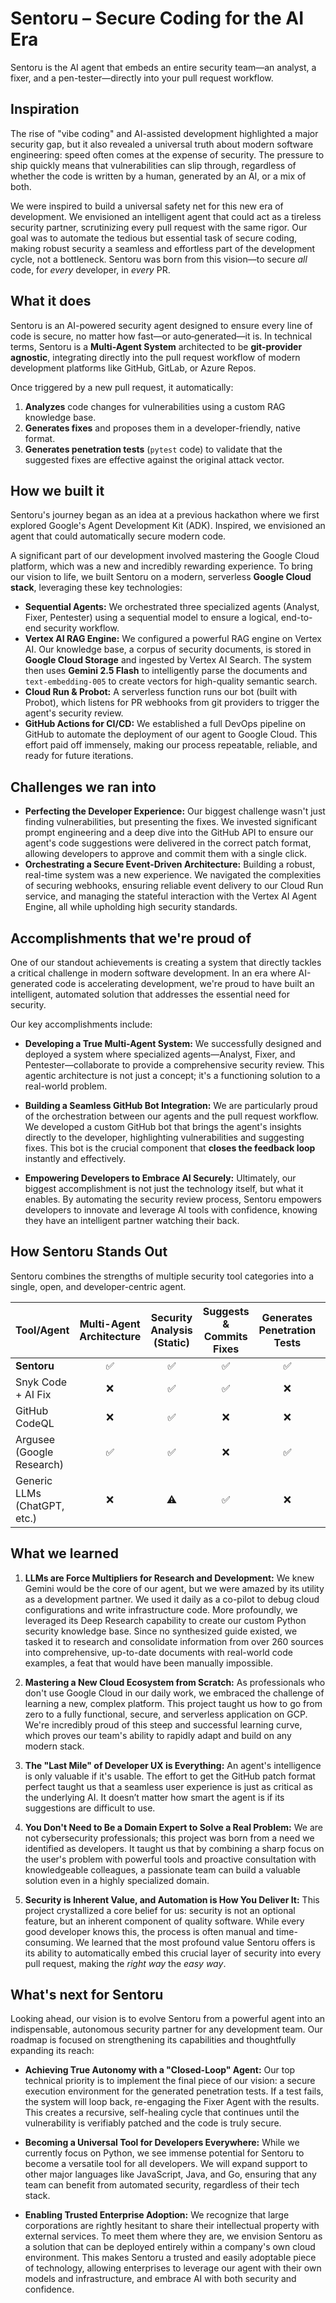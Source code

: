 # Sentoru – Secure Coding for the AI Era

Sentoru is the AI agent that embeds an entire security team—an analyst, a fixer, and a pen-tester—directly into your pull request workflow.

## Inspiration

The rise of "vibe coding" and AI-assisted development highlighted a major security gap, but it also revealed a universal truth about modern software engineering: speed often comes at the expense of security. The pressure to ship quickly means that vulnerabilities can slip through, regardless of whether the code is written by a human, generated by an AI, or a mix of both.

We were inspired to build a universal safety net for this new era of development. We envisioned an intelligent agent that could act as a tireless security partner, scrutinizing every pull request with the same rigor. Our goal was to automate the tedious but essential task of secure coding, making robust security a seamless and effortless part of the development cycle, not a bottleneck. Sentoru was born from this vision—to secure *all* code, for *every* developer, in *every* PR.

## What it does

Sentoru is an AI-powered security agent designed to ensure every line of code is secure, no matter how fast—or auto‑generated—it is. In technical terms, Sentoru is a **Multi-Agent System** architected to be **git-provider agnostic**, integrating directly into the pull request workflow of modern development platforms like GitHub, GitLab, or Azure Repos.

Once triggered by a new pull request, it automatically:

1.  **Analyzes** code changes for vulnerabilities using a custom RAG knowledge base.
2.  **Generates fixes** and proposes them in a developer-friendly, native format.
3.  **Generates penetration tests** (`pytest` code) to validate that the suggested fixes are effective against the original attack vector.

## How we built it

Sentoru's journey began as an idea at a previous hackathon where we first explored Google's Agent Development Kit (ADK). Inspired, we envisioned an agent that could automatically secure modern code.

A significant part of our development involved mastering the Google Cloud platform, which was a new and incredibly rewarding experience. To bring our vision to life, we built Sentoru on a modern, serverless **Google Cloud stack**, leveraging these key technologies:

*   **Sequential Agents:** We orchestrated three specialized agents (Analyst, Fixer, Pentester) using a sequential model to ensure a logical, end-to-end security workflow.
*   **Vertex AI RAG Engine:** We configured a powerful RAG engine on Vertex AI. Our knowledge base, a corpus of security documents, is stored in **Google Cloud Storage** and ingested by Vertex AI Search. The system then uses **Gemini 2.5 Flash** to intelligently parse the documents and `text-embedding-005` to create vectors for high-quality semantic search.
*   **Cloud Run & Probot:** A serverless function runs our bot (built with Probot), which listens for PR webhooks from git providers to trigger the agent's security review.
*   **GitHub Actions for CI/CD:** We established a full DevOps pipeline on GitHub to automate the deployment of our agent to Google Cloud. This effort paid off immensely, making our process repeatable, reliable, and ready for future iterations.

## Challenges we ran into

*   **Perfecting the Developer Experience:** Our biggest challenge wasn't just finding vulnerabilities, but presenting the fixes. We invested significant prompt engineering and a deep dive into the GitHub API to ensure our agent's code suggestions were delivered in the correct patch format, allowing developers to approve and commit them with a single click.
*   **Orchestrating a Secure Event-Driven Architecture:** Building a robust, real-time system was a new experience. We navigated the complexities of securing webhooks, ensuring reliable event delivery to our Cloud Run service, and managing the stateful interaction with the Vertex AI Agent Engine, all while upholding high security standards.

## Accomplishments that we're proud of

One of our standout achievements is creating a system that directly tackles a critical challenge in modern software development. In an era where AI-generated code is accelerating development, we're proud to have built an intelligent, automated solution that addresses the essential need for security.

Our key accomplishments include:

*   **Developing a True Multi-Agent System:** We successfully designed and deployed a system where specialized agents—Analyst, Fixer, and Pentester—collaborate to provide a comprehensive security review. This agentic architecture is not just a concept; it's a functioning solution to a real-world problem.

*   **Building a Seamless GitHub Bot Integration:** We are particularly proud of the orchestration between our agents and the pull request workflow. We developed a custom GitHub bot that brings the agent's insights directly to the developer, highlighting vulnerabilities and suggesting fixes. This bot is the crucial component that **closes the feedback loop** instantly and effectively.

*   **Empowering Developers to Embrace AI Securely:** Ultimately, our biggest accomplishment is not just the technology itself, but what it enables. By automating the security review process, Sentoru empowers developers to innovate and leverage AI tools with confidence, knowing they have an intelligent partner watching their back.

## How Sentoru Stands Out

Sentoru combines the strengths of multiple security tool categories into a single, open, and developer-centric agent.

| Tool/Agent | Multi-Agent Architecture | Security Analysis (Static) | Suggests & Commits Fixes | Generates Penetration Tests | PR Integration (GitHub) | Explainability (Comments, Docs) | LLM-Generated Code Focus | Open Source & Customizable |
| :--- | :---: | :---: | :---: | :---: | :---: | :---: | :---: | :---: |
| **Sentoru** | ✅ | ✅ | ✅ | ✅ | ✅ | ✅ | ✅ | ✅ |
| Snyk Code + AI Fix | ❌ | ✅ | ✅ | ❌ | ✅ | ✅ | ⚠️ | ❌ |
| GitHub CodeQL | ❌ | ✅ | ❌ | ❌ | ✅ | ✅ | ❌ | ✅ |
| Argusee (Google Research) | ✅ | ✅ | ❌ | ✅ | ❌ | ⚠️ | ❌ | ✅ |
| Generic LLMs (ChatGPT, etc.) | ❌ | ⚠️ | ✅ | ❌ | ❌ | ✅ | ✅ | ✅ |

## What we learned

1.  **LLMs are Force Multipliers for Research and Development:** We knew Gemini would be the core of our agent, but we were amazed by its utility as a development partner. We used it daily as a co-pilot to debug cloud configurations and write infrastructure code. More profoundly, we leveraged its Deep Research capability to create our custom Python security knowledge base. Since no synthesized guide existed, we tasked it to research and consolidate information from over 260 sources into comprehensive, up-to-date documents with real-world code examples, a feat that would have been manually impossible.

2.  **Mastering a New Cloud Ecosystem from Scratch:** As professionals who don't use Google Cloud in our daily work, we embraced the challenge of learning a new, complex platform. This project taught us how to go from zero to a fully functional, secure, and serverless application on GCP. We're incredibly proud of this steep and successful learning curve, which proves our team's ability to rapidly adapt and build on any modern stack.

3.  **The "Last Mile" of Developer UX is Everything:** An agent's intelligence is only valuable if it's usable. The effort to get the GitHub patch format perfect taught us that a seamless user experience is just as critical as the underlying AI. It doesn’t matter how smart the agent is if its suggestions are difficult to use.

4.  **You Don't Need to Be a Domain Expert to Solve a Real Problem:** We are not cybersecurity professionals; this project was born from a need we identified as developers. It taught us that by combining a sharp focus on the user's problem with powerful tools and proactive consultation with knowledgeable colleagues, a passionate team can build a valuable solution even in a highly specialized domain.

5.  **Security is Inherent Value, and Automation is How You Deliver It:** This project crystallized a core belief for us: security is not an optional feature, but an inherent component of quality software. While every good developer knows this, the process is often manual and time-consuming. We learned that the most profound value Sentoru offers is its ability to automatically embed this crucial layer of security into every pull request, making the *right way* the *easy way*.

## What's next for Sentoru

Looking ahead, our vision is to evolve Sentoru from a powerful agent into an indispensable, autonomous security partner for any development team. Our roadmap is focused on strengthening its capabilities and thoughtfully expanding its reach:

*   **Achieving True Autonomy with a "Closed-Loop" Agent:** Our top technical priority is to implement the final piece of our vision: a secure execution environment for the generated penetration tests. If a test fails, the system will loop back, re-engaging the Fixer Agent with the results. This creates a recursive, self-healing cycle that continues until the vulnerability is verifiably patched and the code is truly secure.

*   **Becoming a Universal Tool for Developers Everywhere:** While we currently focus on Python, we see immense potential for Sentoru to become a versatile tool for all developers. We will expand support to other major languages like JavaScript, Java, and Go, ensuring that any team can benefit from automated security, regardless of their tech stack.

*   **Enabling Trusted Enterprise Adoption:** We recognize that large corporations are rightly hesitant to share their intellectual property with external services. To meet them where they are, we envision Sentoru as a solution that can be deployed entirely within a company's own cloud environment. This makes Sentoru a trusted and easily adoptable piece of technology, allowing enterprises to leverage our agent with their own models and infrastructure, and embrace AI with both security and confidence.
